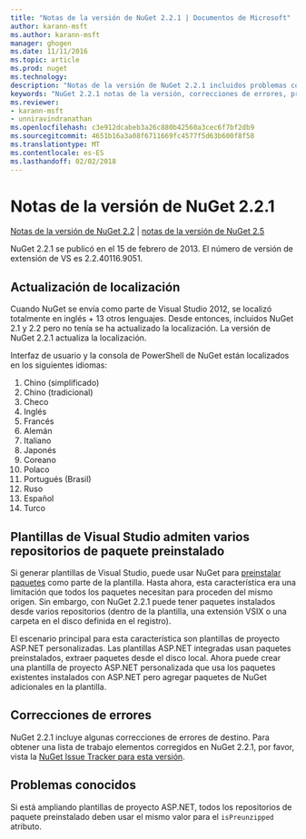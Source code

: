 ```yaml
---
title: "Notas de la versión de NuGet 2.2.1 | Documentos de Microsoft"
author: karann-msft
ms.author: karann-msft
manager: ghogen
ms.date: 11/11/2016
ms.topic: article
ms.prod: nuget
ms.technology: 
description: "Notas de la versión de NuGet 2.2.1 incluidos problemas conocidos, correcciones de errores, las funciones agregadas y dcr."
keywords: "NuGet 2.2.1 notas de la versión, correcciones de errores, problemas, conocidos agregan características, DCR"
ms.reviewer:
- karann-msft
- unniravindranathan
ms.openlocfilehash: c3e912dcabeb3a26c880b42560a3cec6f7bf2db9
ms.sourcegitcommit: 4651b16a3a08f6711669fc4577f5d63b600f8f58
ms.translationtype: MT
ms.contentlocale: es-ES
ms.lasthandoff: 02/02/2018
---
```

# <a name="nuget-221-release-notes"></a>Notas de la versión de NuGet 2.2.1

[Notas de la versión de NuGet 2.2](../release-notes/nuget-2.2.md) | [notas de la versión de NuGet 2.5](../release-notes/nuget-2.5.md)

NuGet 2.2.1 se publicó en el 15 de febrero de 2013.  El número de versión de extensión de VS es 2.2.40116.9051.

## <a name="localization-refresh"></a>Actualización de localización
Cuando NuGet se envía como parte de Visual Studio 2012, se localizó totalmente en inglés + 13 otros lenguajes.  Desde entonces, incluidos NuGet 2.1 y 2.2 pero no tenía se ha actualizado la localización.  La versión de NuGet 2.2.1 actualiza la localización.

Interfaz de usuario y la consola de PowerShell de NuGet están localizados en los siguientes idiomas:

1. Chino (simplificado)
1. Chino (tradicional)
1. Checo
1. Inglés
1. Francés
1. Alemán
1. Italiano
1. Japonés
1. Coreano
1. Polaco
1. Portugués (Brasil)
1. Ruso
1. Español
1. Turco

## <a name="visual-studio-templates-support-multiple-preinstalled-package-repositories"></a>Plantillas de Visual Studio admiten varios repositorios de paquete preinstalado
Si generar plantillas de Visual Studio, puede usar NuGet para [preinstalar paquetes](../visual-studio-extensibility/visual-studio-templates.md) como parte de la plantilla.  Hasta ahora, esta característica era una limitación que todos los paquetes necesitan para proceden del mismo origen.  Sin embargo, con NuGet 2.2.1 puede tener paquetes instalados desde varios repositorios (dentro de la plantilla, una extensión VSIX o una carpeta en el disco definida en el registro).

El escenario principal para esta característica son plantillas de proyecto ASP.NET personalizadas.  Las plantillas ASP.NET integradas usan paquetes preinstalados, extraer paquetes desde el disco local.  Ahora puede crear una plantilla de proyecto ASP.NET personalizada que usa los paquetes existentes instalados con ASP.NET pero agregar paquetes de NuGet adicionales en la plantilla.

## <a name="bug-fixes"></a>Correcciones de errores
NuGet 2.2.1 incluye algunas correcciones de errores de destino. Para obtener una lista de trabajo elementos corregidos en NuGet 2.2.1, por favor, vista la [NuGet Issue Tracker para esta versión](http://nuget.codeplex.com/workitem/list/advanced?keyword=&status=Closed&type=All&priority=All&release=NuGet%202.2.1&assignedTo=All&component=All&sortField=LastUpdatedDate&sortDirection=Descending&page=0).


## <a name="known-issues"></a>Problemas conocidos

Si está ampliando plantillas de proyecto ASP.NET, todos los repositorios de paquete preinstalado deben usar el mismo valor para el `isPreunzipped` atributo.
